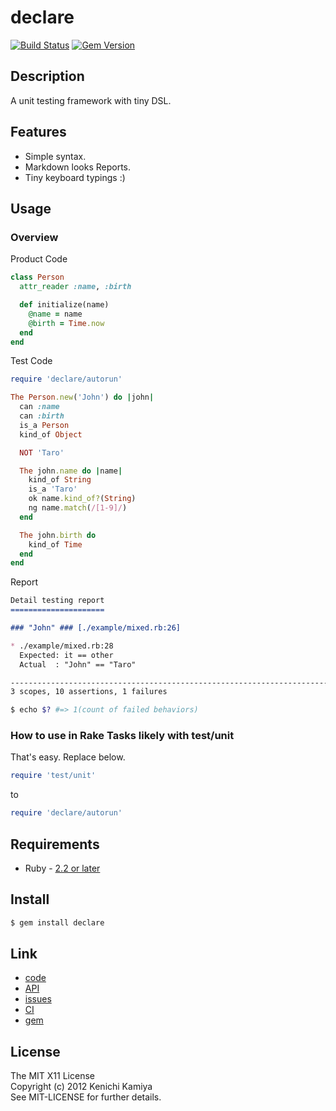 declare
=======

[![Build Status](https://secure.travis-ci.org/kachick/declare.png)](http://travis-ci.org/kachick/declare)
[![Gem Version](https://badge.fury.io/rb/declare.png)](http://badge.fury.io/rb/declare)

Description
------------

A unit testing framework with tiny DSL.

Features
--------

* Simple syntax.
* Markdown looks Reports.
* Tiny keyboard typings :)

Usage
-----

### Overview

Product Code

```ruby
class Person
  attr_reader :name, :birth

  def initialize(name)
    @name = name
    @birth = Time.now
  end
end
```

Test Code

```ruby
require 'declare/autorun'

The Person.new('John') do |john|
  can :name
  can :birth
  is_a Person
  kind_of Object

  NOT 'Taro'

  The john.name do |name|
    kind_of String
    is_a 'Taro'
    ok name.kind_of?(String)
    ng name.match(/[1-9]/)
  end

  The john.birth do
    kind_of Time
  end
end
```

Report

```markdown
Detail testing report
=====================

### "John" ### [./example/mixed.rb:26]

* ./example/mixed.rb:28
  Expected: it == other
  Actual  : "John" == "Taro"

------------------------------------------------------------------------------
3 scopes, 10 assertions, 1 failures
```

```bash
$ echo $? #=> 1(count of failed behaviors)
```

### How to use in Rake Tasks likely with test/unit

That's easy.
Replace below.

```ruby
require 'test/unit'
```

to

```ruby
require 'declare/autorun'
```

Requirements
-------------

* Ruby - [2.2 or later](http://travis-ci.org/#!/kachick/declare)

Install
-------

```bash
$ gem install declare
```

Link
----

* [code](https://github.com/kachick/declare)
* [API](http://www.rubydoc.info/github/kachick/declare)
* [issues](https://github.com/kachick/declare/issues)
* [CI](http://travis-ci.org/#!/kachick/declare)
* [gem](https://rubygems.org/gems/declare)

License
-------

The MIT X11 License  
Copyright (c) 2012 Kenichi Kamiya  
See MIT-LICENSE for further details.
